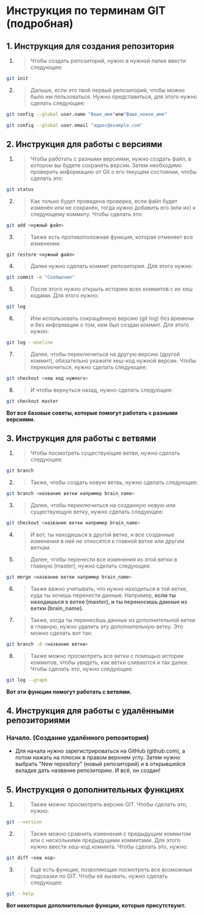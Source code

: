 # Инструкция по терминам GIT (подробная)

## 1. Инструкция для создания репозитория

1. >Чтобы создать репозиторий, нужно в нужной папке ввести следующее:
```sh
git init
```
2. >Дальше, если это твой первый репозиторий, чтобы можно было им пользоваться. Нужно представиться, для этого нужно сделать следующее:
```sh
git config --global user.name "Ваше_имя"или"Ваше_новое_имя"
```
```sh
git config --global user.email "адрес@example.com"
```

## 2. Инструкция для работы с версиями

1. > Чтобы работать с разными версиями, нужно создать файл, в котором вы будете сохранять версии. Затем необходимо проверить информацию от Git о его текущем состоянии, чтобы сделать это:
```sh
git status
```
2. > Как только будет проведена проверка, если файл будет изменён или не сохранён, тогда нужно добавить его (или их) к следующему коммиту. Чтобы сделать это:
```sh
git add <нужный файл>
```
3. > Также есть противоположная функция, которая отменяет все изменения:
```
git restore <нужный файл>
```
4. > Далее нужно сделать коммит репозитория. Для этого нужно:
```sh
git commit -m "Сообщение"
```
5. > После этого нужно открыть историю всех коммитов с их хеш кодами. Для этого нужно:
```sh
git log
```
6. > Или использовать сокращённую версию (git log) без времени и без информации о том, кем был создан коммит. Для этого нужно:
```sh
git log --oneline
```
7. > Далее, чтобы переключиться на другую версию (другой коммит), обязательно укажите хеш-код нужной версии. Чтобы переключиться, нужно сделать следующее:
```sh
git checkout <хеш код нужного>
```
8. > И чтобы вернуться назад, нужно сделать следующее:
```sh
git checkout master
```
__Вот все базовые советы, которые помогут работать с разными версиями.__

## 3. Инструкция для работы с ветвями
1. >Чтобы посмотреть существующие ветви, нужно сделать следующее:
```sh
git branch
```
2. >Также, чтобы создать новую ветвь, нужно сделать следующее:
```sh
git branch <название ветки например brain_name>
```
3. >Далее, чтобы переключиться на созданную новую или существующую ветку, нужно сделать следующее:
```sh
git checkout <название ветки например brain_name>
```
4. >И вот, ты находишься в другой ветке, и все созданные изменения в ней не относятся к главной ветке или другим веткам.

5. >Далее, чтобы перенести все изменения из этой ветки в главную (master), нужно сделать следующее:
```sh
git merge <название ветки например brain_name>
```
6. >Также важно учитывать, что нужно находиться в той ветке, куда ты хочешь перенести данные. Например, __если ты находишься в ветке (master), и ты переносишь данные из ветки (brain_name).__

7. >Также, когда ты перенесёшь данные из дополнительной ветки в главную, нужно удалить эту дополнительную ветку. Это можно сделать вот так:
```sh
git branch -d <название ветки>
```
8. >Также можно просмотреть все ветки с помощью истории коммитов, чтобы увидеть, как ветки сливаются и так далее. Чтобы сделать это, нужно следующее:
```sh
git log --graph 
```
__Вот эти функции помогут работать с ветвями.__

## 4. Инструкция для работы с удалёнными репозиториями

### Начало. (Создание удалённого репозитория)
* Для начала нужно зарегистрироваться на GitHub (github.com), а потом нажать на плюсик в правом верхнем углу. Затем нужно выбрать "New repository" (новый репозиторий) и в открывшейся вкладке дать название репозиторию. И всё, он создан!

## 5. Инструкция о дополнительных функциях

1. >Также можно просмотреть версию GIT. Чтобы сделать это, нужно:
```sh
git --version
```
2. >Также можно сравнить изменения с предыдущим коммитом или с несколькими предыдущими коммитами. Для этого нужно ввести хеш-код коммита. Чтобы сделать это, нужно:
```sh
git diff <хеш код>
```
3. >Ещё есть функция, позволяющая посмотреть все возможные подсказки по GIT. Чтобы её вызвать, нужно сделать следующее:
```sh
git --help
```
__Вот некоторые дополнительные функции, которые присутствуют.__